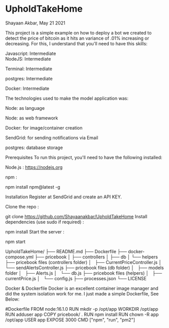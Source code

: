 # UpholdTakeHome

Shayaan Akbar, May 21 2021

This project is a simple example on how to deploy a bot we created to detect the 
price of bitcoin as it hits an variance of .01% increasing or decreasing.
For this, I understand that you'll need to have this skills:

Javascript: Intermediate
<br>
NodeJS: Intermediate

Terminal: Intermediate

postgres: Intermediate 

Docker: Intermediate

The technologies used to make the model application was:

Node: as language

Node: as web framework

Docker: for image/container creation

SendGrid: for sending notifications via Email

postgres: database storage

Prerequisites
To run this project, you'll need to have the following installed:

Node.js : https://nodejs.org

npm :

npm install npm@latest -g

Installation
Register at SendGrid and create an API KEY.

Clone the repo :

git clone https://github.com/Shayaanakbar/UpholdTakeHome
Install dependencies (use sudo if required) :

npm install
Start the server :

npm start

UpholdTakeHome/
├── README.md
├── Dockerfile
├── docker-compose.yml
├── pricebook
│   ├── controllers
│   ├── db
│   └── helpers
├── pricebook files (controllers folder)
│   ├── CurrentPriceController.js
│   └── sendAlertsController.js
├── pricebook files (db folder)
│   ├── models folder
│   ├── Alerts.js
│   └── db.js
├── pricebook files (helpers)
│   ├── currentPrice.js
│   └── config.js
├── processes.json
└── LICENSE

Docker & Dockerfile
Docker is an excellent container image manager and did the system isolation work for me. 
I just made a simple Dockerfile, See Below:

#Dockerfile
FROM node:16.1.0
RUN mkdir -p /opt/app
WORKDIR /opt/app
RUN adduser app
COPY pricebook/ .
RUN npm install
RUN chown -R app /opt/app
USER app
EXPOSE 3000
CMD ["npm", "run", "pm2"]
